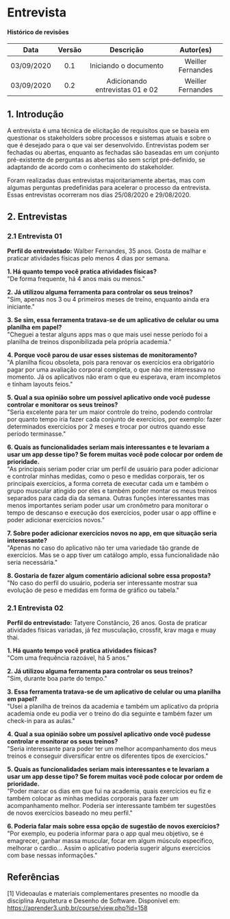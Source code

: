 # Entrevista

#### Histórico de revisões
|   Data   |  Versão  |        Descrição       |          Autor(es)          |
|:--------:|:--------:|:----------------------:|:---------------------------:|
|03/09/2020|   0.1    | Iniciando o documento       |  Weiller Fernandes  |
|03/09/2020|   0.2    | Adicionando entrevistas 01 e 02 | Weiller Fernandes |

## 1. Introdução

A entrevista é uma técnica de elicitação de requisitos que se baseia em questionar os stakeholders
sobre processos e sistemas atuais e sobre o que é desejado para o que vai ser desenvolvido.
Entrevistas podem ser fechadas ou abertas, enquanto as fechadas são baseadas em um
conjunto pré-existente de perguntas as abertas são sem script pré-definido, se adaptando
de acordo com o conhecimento do stakeholder.

Foram realizadas duas entrevistas majoritariamente abertas, mas com algumas perguntas predefinidas para acelerar o processo da entrevista. Essas entrevistas ocorreram nos dias 25/08/2020 e 29/08/2020.

## 2. Entrevistas

### 2.1 Entrevista 01

**Perfil do entrevistado:** Walber Fernandes, 35 anos. Gosta de malhar e praticar atividades físicas pelo menos 4 dias por semana.

**1. Há quanto tempo você pratica atividades físicas?**<br>
"De forma frequente, há 4 anos mais ou menos."

**2. Já utilizou alguma ferramenta para controlar os seus treinos?**<br>
"Sim, apenas nos 3 ou 4 primeiros meses de treino, enquanto ainda era iniciante."

**3. Se sim, essa ferramenta tratava-se de um aplicativo de celular ou uma planilha em papel?**<br>
"Cheguei a testar alguns apps mas o que mais usei nesse período foi a planilha de treinos disponibilizada pela própria academia."

**4. Porque você parou de usar esses sistemas de monitoramento?**<br>
"A planilha ficou obsoleta, pois para renovar os exercícios era obrigatório pagar por uma avaliação corporal completa, o que não me interessava no momento. Já os aplicativos não eram o que eu esperava, eram incompletos e tinham layouts feios."

**5. Qual a sua opinião sobre um possível aplicativo onde você pudesse controlar e monitorar os seus treinos?**<br>
"Seria excelente para ter um maior controle do treino, podendo controlar por quanto tempo iria fazer cada conjunto de exercícios, por exemplo: fazer determinados exercícios por 2 meses e trocar por outros quando esse período terminasse."

**6. Quais as funcionalidades seriam mais interessantes e te levariam a usar um app desse tipo? Se forem muitas você pode colocar por ordem de prioridade.**<br>
"As principais seriam poder criar um perfil de usuário para poder adicionar e controlar minhas medidas, como o peso e medidas corporais, ter os principais exercícios, a forma correta de executar cada um e também o grupo muscular atingido por eles e também poder montar os meus treinos separados para cada dia da semana. Outras funções interessantes mas menos importantes seriam poder usar um cronômetro para monitorar o tempo de descanso e execução dos exercícios, poder usar o app offline e poder adicionar exercícios novos."

**7. Sobre poder adicionar exercícios novos no app, em que situação seria interessante?**<br>
"Apenas no caso do aplicativo não ter uma variedade tão grande de exercícios. Mas se o app tiver um catálogo amplo, essa funcionalidade não seria necessária."

**8. Gostaria de fazer algum comentário adicional sobre essa proposta?**<br>
"No caso do perfil do usuário, poderia ser interessante mostrar sua evolução de peso e medidas em forma de gráfico ou tabela."

### 2.1 Entrevista 02

**Perfil do entrevistado:** Tatyere Constâncio, 26 anos. Gosta de praticar atividades físicas variadas, já fez musculação, crossfit, krav maga e muay thai.

**1. Há quanto tempo você pratica atividades físicas?**<br>
"Com uma frequência razoável, há 5 anos."

**2. Já utilizou alguma ferramenta para controlar os seus treinos?**<br>
"Sim, durante boa parte do tempo."

**3. Essa ferramenta tratava-se de um aplicativo de celular ou uma planilha em papel?**<br>
"Usei a planilha de treinos da academia e também um aplicativo da própria academia onde eu podia ver o treino do dia seguinte e também fazer um check-in para as aulas."

**4. Qual a sua opinião sobre um possível aplicativo onde você pudesse controlar e monitorar os seus treinos?**<br>
"Seria interessante para poder ter um melhor acompanhamento dos meus treinos e conseguir diversificar entre os diferentes tipos de exercícios."

**5. Quais as funcionalidades seriam mais interessantes e te levariam a usar um app desse tipo? Se forem muitas você pode colocar por ordem de prioridade.**<br>
"Poder marcar os dias em que fui na academia, quais exercícios eu fiz e também colocar as minhas medidas corporais para fazer um acompanhamento melhor. Poderia ser interessante também ter sugestões de novos exercícios baseado no meu perfil."

**6. Poderia falar mais sobre essa opção de sugestão de novos exercícios?**<br>
"Por exemplo, eu poderia informar para o app qual meu objetivo, se é emagrecer, ganhar massa muscular, focar em algum músculo específico, melhorar o cardio... Assim o aplicativo poderia sugerir alguns exercícios com base nessas informações."

## Referências

[1] Videoaulas e materiais complementares presentes no moodle da disciplina Arquitetura e Desenho de Software. Disponível em: https://aprender3.unb.br/course/view.php?id=158
